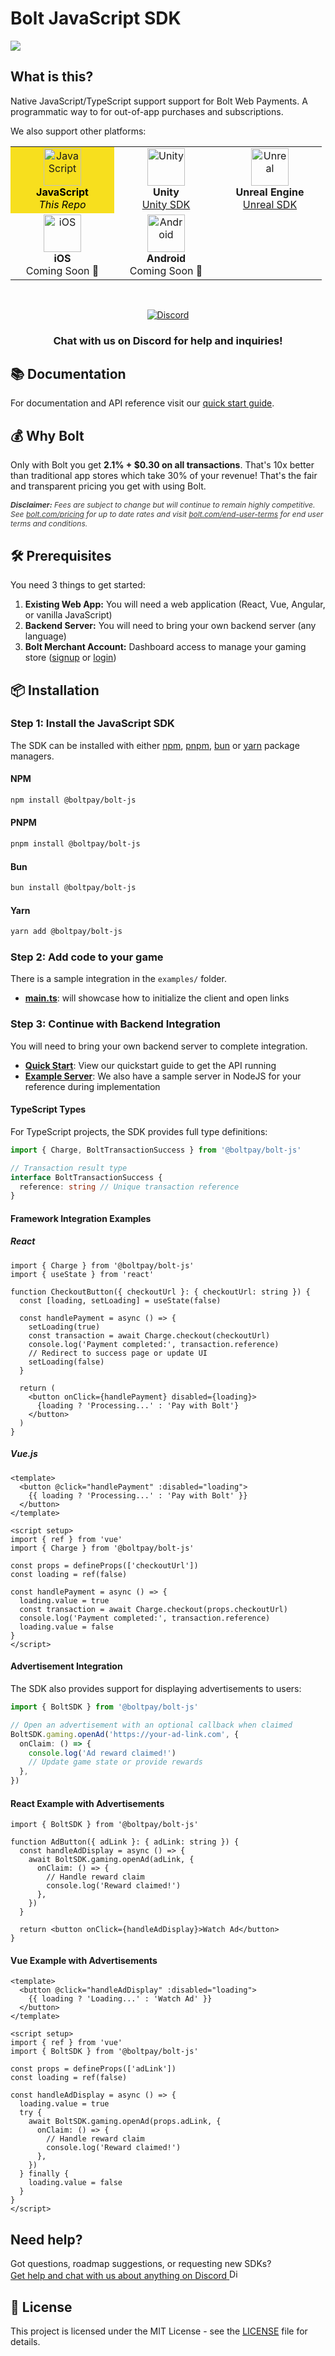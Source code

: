 # Bolt JavaScript SDK

<img src="https://github.com/BoltApp/bolt-gameserver-sample/blob/main/public/banner-javascript.png?raw=true" />

## What is this?

Native JavaScript/TypeScript support support for Bolt Web Payments. A programmatic way to for out-of-app purchases and subscriptions.

We also support other platforms:

<table>
  <tr>
    <td align="center" width="150" bgcolor="#f7df1e">
      <img src="https://upload.wikimedia.org/wikipedia/commons/6/6a/JavaScript-logo.png" width="60" height="60" alt="JavaScript"/><br>
      <div style="color: black">
      <b>JavaScript</b><br>
      <i>This Repo</i>
      </div>
    </td>
    <td align="center" width="150">
      <img src="https://cdn.sanity.io/images/fuvbjjlp/production/bd6440647fa19b1863cd025fa45f8dad98d33181-2000x2000.png" width="60" height="60" alt="Unity"/><br>
      <b>Unity</b><br>
      <a href="https://github.com/BoltApp/bolt-unity-sdk">Unity SDK</a>
    </td>
    <td align="center" width="150">
      <img src="https://encrypted-tbn0.gstatic.com/images?q=tbn:ANd9GcRUf3R8LFTgqC_8mooGEx7Fpas9kHu8OUxhLA&s" width="60" height="60" alt="Unreal"/><br>
      <b>Unreal Engine</b><br>
      <a href="https://github.com/BoltApp/bolt-unreal-engine-sdk">Unreal SDK</a>
    </td>
  </tr>
  <tr>
    <td align="center" width="150">
      <img src="https://developer.apple.com/assets/elements/icons/swift/swift-64x64.png" width="60" height="60" alt="iOS"/><br>
      <b>iOS</b><br>
      Coming Soon 🚧
    </td>
    <td align="center" width="150">
      <img src="https://avatars.githubusercontent.com/u/32689599?s=200&v=4" width="60" height="60" alt="Android"/><br>
      <b>Android</b><br>
      Coming Soon 🚧
    </td>
    <td align="center" width="150">
      <!-- filler -->
    </td>
  </tr>
</table>

<br>

<div align="center">

[![Discord](https://img.shields.io/badge/Discord-Have%20A%20Request%3F-7289DA?style=for-the-badge&logo=discord&logoColor=white&logoWidth=60)](https://discord.gg/BSUp9qjtnc)

### Chat with us on Discord for help and inquiries!

</div>

## 📚 Documentation

For documentation and API reference visit our [quick start guide](https://bolt-gaming-docs.vercel.app/guide/checkout-quickstart.html).

## 💰 Why Bolt

Only with Bolt you get **2.1% + $0.30 on all transactions**. That's 10x better than traditional app stores which take 30% of your revenue! That's the fair and transparent pricing you get with using Bolt.

<p style="font-size:12px;font-style:italic;opacity:85%">
<strong>Disclaimer:</strong> Fees are subject to change but will continue to remain highly competitive. See <a href="https://www.bolt.com/pricing">bolt.com/pricing</a> for up to date rates and visit  <a href="https://www.bolt.com/end-user-terms">bolt.com/end-user-terms</a> for end user terms and conditions.
</p>

## 🛠️ Prerequisites

You need 3 things to get started:

1. **Existing Web App:** You will need a web application (React, Vue, Angular, or vanilla JavaScript)
2. **Backend Server:** You will need to bring your own backend server (any language)
3. **Bolt Merchant Account:** Dashboard access to manage your gaming store ([signup](https://merchant.bolt.com/onboarding/get-started/gaming) or [login](https://merchant.bolt.com/))

## 📦 Installation

### Step 1: Install the JavaScript SDK

The SDK can be installed with either [npm](https://www.npmjs.com/), [pnpm](https://pnpm.io/), [bun](https://bun.sh/) or [yarn](https://classic.yarnpkg.com/en/) package managers.

#### NPM

```bash
npm install @boltpay/bolt-js
```

#### PNPM

```bash
pnpm install @boltpay/bolt-js
```

#### Bun

```bash
bun install @boltpay/bolt-js
```

#### Yarn

```bash
yarn add @boltpay/bolt-js
```

### Step 2: Add code to your game

There is a sample integration in the `examples/` folder.

- [**main.ts**](./examples/main.ts): will showcase how to initialize the client and open links

### Step 3: Continue with Backend Integration

You will need to bring your own backend server to complete integration.

- [**Quick Start**](https://bolt-gaming-docs.vercel.app/guide/checkout-quickstart.html): View our quickstart guide to get the API running
- [**Example Server**](https://github.com/BoltApp/bolt-gameserver-sample): We also have a sample server in NodeJS for your reference during implementation

#### TypeScript Types

For TypeScript projects, the SDK provides full type definitions:

```ts
import { Charge, BoltTransactionSuccess } from '@boltpay/bolt-js'

// Transaction result type
interface BoltTransactionSuccess {
  reference: string // Unique transaction reference
}
```

#### Framework Integration Examples

##### React

```tsx
import { Charge } from '@boltpay/bolt-js'
import { useState } from 'react'

function CheckoutButton({ checkoutUrl }: { checkoutUrl: string }) {
  const [loading, setLoading] = useState(false)

  const handlePayment = async () => {
    setLoading(true)
    const transaction = await Charge.checkout(checkoutUrl)
    console.log('Payment completed:', transaction.reference)
    // Redirect to success page or update UI
    setLoading(false)
  }

  return (
    <button onClick={handlePayment} disabled={loading}>
      {loading ? 'Processing...' : 'Pay with Bolt'}
    </button>
  )
}
```

##### Vue.js

```vue
<template>
  <button @click="handlePayment" :disabled="loading">
    {{ loading ? 'Processing...' : 'Pay with Bolt' }}
  </button>
</template>

<script setup>
import { ref } from 'vue'
import { Charge } from '@boltpay/bolt-js'

const props = defineProps(['checkoutUrl'])
const loading = ref(false)

const handlePayment = async () => {
  loading.value = true
  const transaction = await Charge.checkout(props.checkoutUrl)
  console.log('Payment completed:', transaction.reference)
  loading.value = false
}
</script>
```

#### Advertisement Integration

The SDK also provides support for displaying advertisements to users:

```ts
import { BoltSDK } from '@boltpay/bolt-js'

// Open an advertisement with an optional callback when claimed
BoltSDK.gaming.openAd('https://your-ad-link.com', {
  onClaim: () => {
    console.log('Ad reward claimed!')
    // Update game state or provide rewards
  },
})
```

#### React Example with Advertisements

```tsx
import { BoltSDK } from '@boltpay/bolt-js'

function AdButton({ adLink }: { adLink: string }) {
  const handleAdDisplay = async () => {
    await BoltSDK.gaming.openAd(adLink, {
      onClaim: () => {
        // Handle reward claim
        console.log('Reward claimed!')
      },
    })
  }

  return <button onClick={handleAdDisplay}>Watch Ad</button>
}
```

#### Vue Example with Advertisements

```vue
<template>
  <button @click="handleAdDisplay" :disabled="loading">
    {{ loading ? 'Loading...' : 'Watch Ad' }}
  </button>
</template>

<script setup>
import { ref } from 'vue'
import { BoltSDK } from '@boltpay/bolt-js'

const props = defineProps(['adLink'])
const loading = ref(false)

const handleAdDisplay = async () => {
  loading.value = true
  try {
    await BoltSDK.gaming.openAd(props.adLink, {
      onClaim: () => {
        // Handle reward claim
        console.log('Reward claimed!')
      },
    })
  } finally {
    loading.value = false
  }
}
</script>
```

## Need help?

<div class="discord-link">
    Got questions, roadmap suggestions, or requesting new SDKs?
    <br>
    <a href="https://discord.gg/BSUp9qjtnc" 
    target="_blank" class="discord-link-anchor">
      <span class="discord-text mr-2">Get help and chat with 
      us about anything on Discord</span>
      <span class="discord-icon-wrapper">
        <img src="https://cdn.prod.website-files.com/6257adef93867e50d84d30e2/66e3d80db9971f10a9757c99_Symbol.svg"
        alt="Discord" class="discord-icon" 
        width="16px">
      </span>
    </a>
  </div>

## 📄 License

This project is licensed under the MIT License - see the [LICENSE](LICENSE) file for details.
